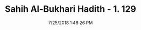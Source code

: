 ---
title        : "Sahih Al-Bukhari Hadith - 1. 129"
date         : 7/25/2018 1:48:26 PM
draft        : false
type         : "hadith"
layout       : "hadith"
BookCode     : "SHB"
VolumeNumber : "1"
HadithNumber : "129"
categories  :  ["Knowledge-Teaching religious knowledge to some people only, fearing that others will not understand it"]
tags  :  ["Abu At Tufail"]
---
